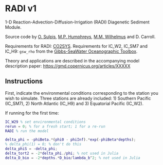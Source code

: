 # RADI v1

1-D Reaction-Advection-Diffusion-Irrigation (RADI) Diagenetic Sediment Module.

Source code by [O. Sulpis](https://deep-c.xyz/), [M.P. Humphreys](https://mvdh.xyz), [M.M. Wilhelmus](https://wilhelmusmtz.github.io/) and D. Carroll. 

Requirements for RADI: [CO2SYS](https://github.com/jamesorr/CO2SYS-MATLAB/blob/master/src/CO2SYS.m).
Requirements for IC_W2, IC_SM7 and IC_H9: `gsw_rho` from the [Gibbs-SeaWater Oceanographic Toolbox](http://www.teos-10.org/software.htm).

Theory and applications are described in the accompanying model description paper: 
https://gmd.copernicus.org/articles/XXXXX


## Instructions

First, indicate the environmental conditions corresponding to the station you wish to simulate. 
Three stations are already included: 1) Southern Pacific (IC_SM7), 2) North Atlantic (IC_H9) and 3) Equatorial Pacific (IC_W2). 

If running for the first time:
```matlab
IC_W29 % set environmental conditions
rerun = 0; % for a fresh start; 1 for a re-run
RADI % run the model
```

```matlab
delta_phi = -phiBeta.*(phi0 - phiInf).*exp(-phiBeta*depths);
% delta_phi(1) = 0; % don't do this
delta_phiS = -delta_phi;
delta_tort2 = -2*delta_phi./phi; % not used in Julia
delta_D_bio = -2*depths.*D_bio/lambda_b^2; % not used in Julia
```
